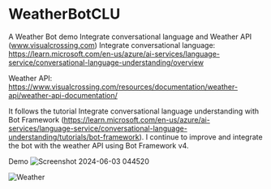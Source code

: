 # WeatherBotCLU
A Weather Bot demo Integrate conversational language and Weather API (www.visualcrossing.com)
Integrate conversational language: https://learn.microsoft.com/en-us/azure/ai-services/language-service/conversational-language-understanding/overview

Weather API: https://www.visualcrossing.com/resources/documentation/weather-api/weather-api-documentation/

It follows the tutorial Integrate conversational language understanding with Bot Framework (https://learn.microsoft.com/en-us/azure/ai-services/language-service/conversational-language-understanding/tutorials/bot-framework). I continue to improve and integrate the bot with the weather API using Bot Framework v4.

Demo 
![Screenshot 2024-06-03 044520](https://github.com/vinhvu01/WeatherBotCLU/assets/53502920/fdc6f1d8-68be-424e-a495-9c0cbc427e6b)

![Weather](https://github.com/vinhvu01/WeatherBotCLU/assets/53502920/fa22f356-10ce-416f-9c65-dfec3a5ae57f)
